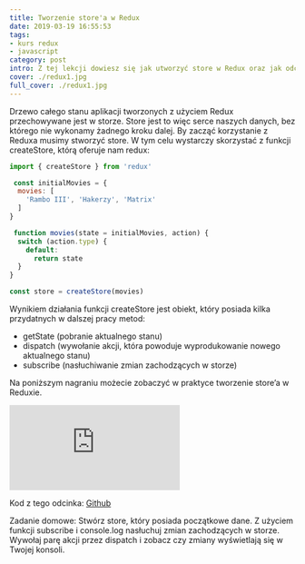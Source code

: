 ```yaml
---
title: Tworzenie store'a w Redux
date: 2019-03-19 16:55:53
tags:
- kurs redux
- javascript
category: post
intro: Z tej lekcji dowiesz się jak utworzyć store w Redux oraz jak odczytywać jego stan
cover: ./redux1.jpg
full_cover: ./redux1.jpg
---
```


Drzewo całego stanu aplikacji tworzonych z użyciem Redux przechowywane jest w storze. Store jest to więc serce naszych danych, bez którego nie wykonamy żadnego kroku dalej.
By zacząć korzystanie z Reduxa musimy stworzyć store. W tym celu wystarczy skorzystać z funkcji createStore, którą oferuje nam redux:
```javascript
import { createStore } from 'redux'

 const initialMovies = {
  movies: [
    'Rambo III', 'Hakerzy', 'Matrix'
  ]
}

 function movies(state = initialMovies, action) {
  switch (action.type) {
    default:
      return state
  }
}

const store = createStore(movies)
```

Wynikiem działania funkcji createStore jest obiekt, który posiada kilka przydatnych w dalszej pracy metod:
* getState (pobranie aktualnego stanu)
* dispatch (wywołanie akcji, która powoduje wyprodukowanie nowego aktualnego stanu)
* subscribe (nasłuchiwanie zmian zachodzących w storze)

Na poniższym nagraniu możecie zobaczyć w praktyce tworzenie store’a w Reduxie.
<div class="aspect-ratio aspect-ratio--16x9 mv5">
  <iframe src="https://www.youtube.com/embed/RywCSX24N1E" class="aspect-ratio--object" frameborder="0" webkitallowfullscreen="" mozallowfullscreen="" allowfullscreen=""></iframe>
</div>

Kod z tego odcinka: [Github](https://github.com/Chmarusso/podstawy-redux/commit/51eeba4f4b41842530491bb53241aaeb670e97cf)


Zadanie domowe: Stwórz store, który posiada początkowe dane. Z użyciem funkcji subscribe i console.log nasłuchuj zmian zachodzących w storze. Wywołaj parę akcji przez dispatch i zobacz czy zmiany wyświetlają się w Twojej konsoli.



